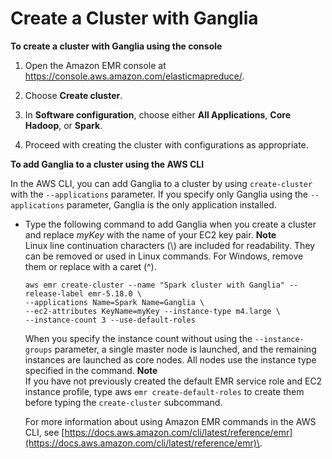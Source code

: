 # Create a Cluster with Ganglia<a name="init_Ganglia"></a>

**To create a cluster with Ganglia using the console**

1. Open the Amazon EMR console at [https://console\.aws\.amazon\.com/elasticmapreduce/](https://console.aws.amazon.com/elasticmapreduce/)\.

1. Choose **Create cluster**\.

1. In **Software configuration**, choose either **All Applications**, **Core Hadoop**, or **Spark**\.

1. Proceed with creating the cluster with configurations as appropriate\.

**To add Ganglia to a cluster using the AWS CLI**

In the AWS CLI, you can add Ganglia to a cluster by using `create-cluster` with the `--applications` parameter\. If you specify only Ganglia using the `--applications` parameter, Ganglia is the only application installed\.
+ Type the following command to add Ganglia when you create a cluster and replace *myKey* with the name of your EC2 key pair\.
**Note**  
Linux line continuation characters \(\\\) are included for readability\. They can be removed or used in Linux commands\. For Windows, remove them or replace with a caret \(^\)\.

  ```
  aws emr create-cluster --name "Spark cluster with Ganglia" --release-label emr-5.18.0 \
  --applications Name=Spark Name=Ganglia \
  --ec2-attributes KeyName=myKey --instance-type m4.large \
  --instance-count 3 --use-default-roles
  ```

  When you specify the instance count without using the `--instance-groups` parameter, a single master node is launched, and the remaining instances are launched as core nodes\. All nodes use the instance type specified in the command\.
**Note**  
If you have not previously created the default EMR service role and EC2 instance profile, type aws `emr create-default-roles` to create them before typing the `create-cluster` subcommand\.

  For more information about using Amazon EMR commands in the AWS CLI, see [https://docs.aws.amazon.com/cli/latest/reference/emr](https://docs.aws.amazon.com/cli/latest/reference/emr)\.